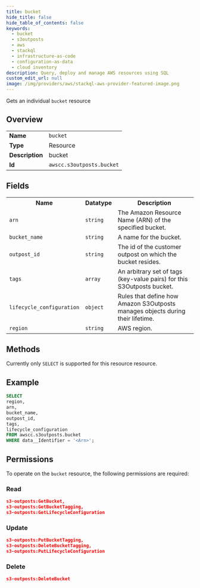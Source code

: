```yaml
---
title: bucket
hide_title: false
hide_table_of_contents: false
keywords:
  - bucket
  - s3outposts
  - aws
  - stackql
  - infrastructure-as-code
  - configuration-as-data
  - cloud inventory
description: Query, deploy and manage AWS resources using SQL
custom_edit_url: null
image: /img/providers/aws/stackql-aws-provider-featured-image.png
---
```

Gets an individual <code>bucket</code> resource

## Overview
<table><tbody>
<tr><td><b>Name</b></td><td><code>bucket</code></td></tr>
<tr><td><b>Type</b></td><td>Resource</td></tr>
<tr><td><b>Description</b></td><td>bucket</td></tr>
<tr><td><b>Id</b></td><td><code>awscc.s3outposts.bucket</code></td></tr>
</tbody></table>

## Fields
<table><tbody>
<tr><th>Name</th><th>Datatype</th><th>Description</th></tr>
<tr><td><code>arn</code></td><td><code>string</code></td><td>The Amazon Resource Name (ARN) of the specified bucket.</td></tr>
<tr><td><code>bucket_name</code></td><td><code>string</code></td><td>A name for the bucket.</td></tr>
<tr><td><code>outpost_id</code></td><td><code>string</code></td><td>The id of the customer outpost on which the bucket resides.</td></tr>
<tr><td><code>tags</code></td><td><code>array</code></td><td>An arbitrary set of tags (key-value pairs) for this S3Outposts bucket.</td></tr>
<tr><td><code>lifecycle_configuration</code></td><td><code>object</code></td><td>Rules that define how Amazon S3Outposts manages objects during their lifetime.</td></tr>
<tr><td><code>region</code></td><td><code>string</code></td><td>AWS region.</td></tr>

</tbody></table>

## Methods
Currently only <code>SELECT</code> is supported for this resource resource.

## Example
```sql
SELECT
region,
arn,
bucket_name,
outpost_id,
tags,
lifecycle_configuration
FROM awscc.s3outposts.bucket
WHERE data__Identifier = '<Arn>';
```

## Permissions

To operate on the <code>bucket</code> resource, the following permissions are required:

### Read
```json
s3-outposts:GetBucket,
s3-outposts:GetBucketTagging,
s3-outposts:GetLifecycleConfiguration
```

### Update
```json
s3-outposts:PutBucketTagging,
s3-outposts:DeleteBucketTagging,
s3-outposts:PutLifecycleConfiguration
```

### Delete
```json
s3-outposts:DeleteBucket
```


